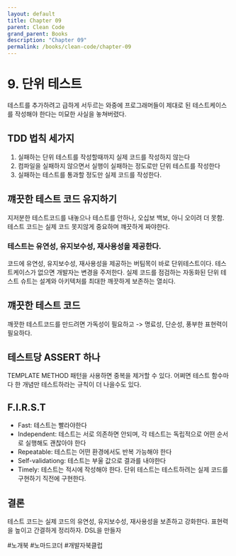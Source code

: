 ```yaml
---
layout: default
title: Chapter 09
parent: Clean Code
grand_parent: Books
description: "Chapter 09"
permalink: /books/clean-code/chapter-09
---
```


# 9. 단위 테스트
테스트를 추가하려고 급하게 서두르는 와중에 프로그래머들이 제대로 된 테스트케이스를 작성해야 한다는 미묘한 사실을 놓쳐버렸다.

## TDD 법칙 세가지
1. 실패하는 단위 테스트를 작성할때까지 실제 코드를 작성하지 않는다
2. 컴파일을 실패하지 않으면서 실행이 실패하는 정도로만 단위 테스트를 작성한다
3. 실패하는 테스트를 통과할 정도만 실제 코드를 작성한다.

## 꺠끗한 테스트 코드 유지하기
지저분한 테스트코드를 내놓으나 테스트를 안하나, 오십보 백보, 아니 오이려 더 못함.
테스트 코드는 실제 코드 못지않게 중요하며 꺠끗하게 짜야한다.

### 테스트는 유연성, 유지보수성, 재사용성을 제공한다.
코드에 유연성, 유지보수성, 재사용성을 제공하는 버팀목이 바로 단위테스트이다.
테스트케이스가 없으면 개발자는 변경을 주저한다.
실제 코드를 점검하는 자동화된 단위 테스트 슈트는 설계와 아키텍처를 최대한 깨끗하게 보존하는 열쇠다. 

## 꺠끗한 테스트 코드
깨끗한 테스트코드를 만드려면 가독성이 필요하고 -> 명료성, 단순성, 풍부한 표현력이 필요하다.

## 테스트당 ASSERT 하나
TEMPLATE METHOD 패턴을 사용하면 중복을 제거할 수 있다. 
어쩌면 테스트 함수마다 한 개념만 테스트하라는 규칙이 더 나을수도 있다.

## F.I.R.S.T
- Fast: 테스트는 빨라야한다
- Independent: 테스트는 서로 의존하면 안되며, 각 테스트는 독립적으로 어떤 순서로 실행해도 괜찮아야 한다
- Repeatable: 테스트는 어떤 환경에서도 반복 가능해야 한다
- Self-validationg: 테스트는 부울 값으로 결과를 내야한다
- Timely: 테스트는 적시에 작성해야 한다. 단위 테스트는 테스트하려는 실제 코드를 구현하기 직전에 구현한다.

## 결론
테스트 코드는 실제 코드의 유연성, 유지보수성, 재사용성을 보존하고 강화한다. 
표현력을 높이고 간결하게 정리하자. DSL을 만들자 

#노개북 #노마드코더 #개발자북클럽
